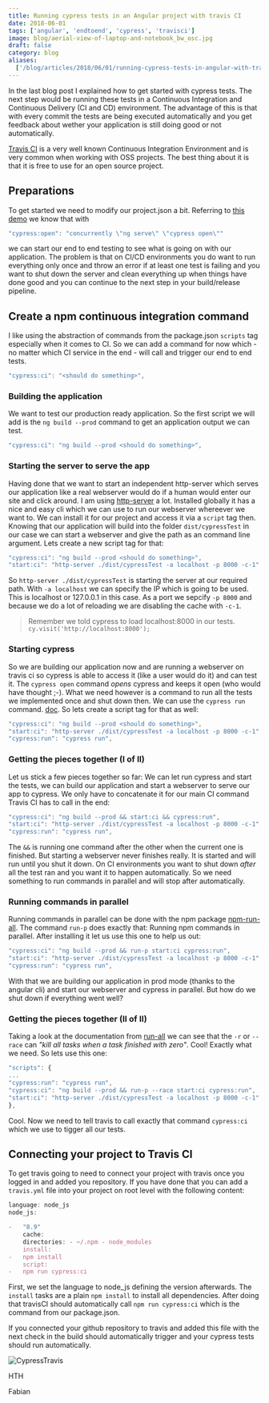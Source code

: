 ```yaml
---
title: Running cypress tests in an Angular project with travis CI
date: 2018-06-01
tags: ['angular', 'endtoend', 'cypress', 'travisci']
image: blog/aerial-view-of-laptop-and-notebook_bw_osc.jpg
draft: false
category: blog
aliases:
  ['/blog/articles/2018/06/01/running-cypress-tests-in-angular-with-travis-ci/']
---
```


In the last blog post I explained how to get started with cypress tests. The next step would be running these tests in a Continuous Integration and Continuous Delivery (CI and CD) environment. The advantage of this is that with every commit the tests are being executed automatically and you get feedback about wether your application is still doing good or not automatically.

[Travis CI](https://travis-ci.org/) is a very well known Continuous Integration Environment and is very common when working with OSS projects. The best thing about it is that it is free to use for an open source project.

## Preparations

To get started we need to modify our project.json a bit. Referring to [this demo](https://github.com/FabianGosebrink/cypress-angular-getting-started) we know that with

```javascript
"cypress:open": "concurrently \"ng serve\" \"cypress open\""
```

we can start our end to end testing to see what is going on with our application. The problem is that on CI/CD environments you do want to run everything only once and throw an error if at least one test is failing and you want to shut down the server and clean everything up when things have done good and you can continue to the next step in your build/release pipeline.

## Create a npm continuous integration command

I like using the abstraction of commands from the package.json `scripts` tag especially when it comes to CI. So we can add a command for now which - no matter which CI service in the end - will call and trigger our end to end tests.

```javascript
"cypress:ci": "<should do something>",
```

### Building the application

We want to test our production ready application. So the first script we will add is the `ng build --prod` command to get an application output we can test.

```javascript
"cypress:ci": "ng build --prod <should do something>",
```

### Starting the server to serve the app

Having done that we want to start an independent http-server which serves our application like a real webserver would do if a human would enter our site and click around. I am using [http-server](https://www.npmjs.com/package/http-server) a lot. Installed globally it has a nice and easy cli which we can use to run our webserver whereever we want to. We can install it for our project and access it via a `script` tag then. Knowing that our application will build into the folder `dist/cypressTest` in our case we can start a webserver and give the path as an command line argument. Lets create a new script tag for that:

```javascript
"cypress:ci": "ng build --prod <should do something>",
"start:ci": "http-server ./dist/cypressTest -a localhost -p 8000 -c-1"
```

So `http-server ./dist/cypressTest` is starting the server at our required path. With `-a localhost` we can specify the IP which is going to be used. This is localhost or 127.0.0.1 in this case. As a port we sepcify `-p 8000` and because we do a lot of reloading we are disabling the cache with `-c-1`.

> Remember we told cypress to load localhost:8000 in our tests. `cy.visit('http://localhost:8000');`

### Starting cypress

So we are building our application now and are running a webserver on travis ci so cypress is able to access it (like a user would do it) and can test it. The `cypress open` command _opens_ cypress and keeps it open (who would have thought ;-). What we need however is a command to run all the tests we implemented once and shut down then. We can use the `cypress run` command. [doc](https://docs.cypress.io/guides/guides/command-line.html#Run-tests). So lets create a script tag for that as well:

```javascript
"cypress:ci": "ng build --prod <should do something>",
"start:ci": "http-server ./dist/cypressTest -a localhost -p 8000 -c-1",
"cypress:run": "cypress run",
```

### Getting the pieces together (I of II)

Let us stick a few pieces together so far: We can let run cypress and start the tests, we can build our application and start a webserver to serve our app to cypress. We only have to concatenate it for our main CI command Travis CI has to call in the end:

```javascript
"cypress:ci": "ng build --prod && start:ci && cypress:run",
"start:ci": "http-server ./dist/cypressTest -a localhost -p 8000 -c-1",
"cypress:run": "cypress run",
```

The `&&` is running one command after the other when the current one is finished. But starting a webserver never finishes really. It is started and will run until you shut it down. On CI environments you want to shut down _after_ all the test ran and you want it to happen automatically. So we need something to run commands in parallel and will stop after automatically.

### Running commands in parallel

Running commands in parallel can be done with the npm package [npm-run-all](https://www.npmjs.com/package/npm-run-all). The command `run-p` does exactly that: Running npm commands in parallel. After installing it let us use this one to help us out:

```javascript
"cypress:ci": "ng build --prod && run-p start:ci cypress:run",
"start:ci": "http-server ./dist/cypressTest -a localhost -p 8000 -c-1",
"cypress:run": "cypress run",
```

With that we are building our application in prod mode (thanks to the angular cli) and start our webserver and cypress in parallel. But how do we shut down if everything went well?

### Getting the pieces together (II of II)

Taking a look at the documentation from [run-all](https://github.com/mysticatea/npm-run-all/blob/HEAD/docs/npm-run-all.md) we can see that the `-r` or `--race` can _"kill all tasks when a task finished with zero"_. Cool! Exactly what we need. So lets use this one:

```javascript
"scripts": {
...
"cypress:run": "cypress run",
"cypress:ci": "ng build --prod && run-p --race start:ci cypress:run",
"start:ci": "http-server ./dist/cypressTest -a localhost -p 8000 -c-1"
},
```

Cool. Now we need to tell travis to call exactly that command `cypress:ci` which we use to tigger all our tests.

## Connecting your project to Travis CI

To get travis going to need to connect your project with travis once you logged in and added you repository. If you have done that you can add a `travis.yml` file into your project on root level with the following content:

```javascript
language: node_js
node_js:

-   "8.9"
    cache:
    directories: - ~/.npm - node_modules
    install:
-   npm install
    script:
-   npm run cypress:ci
```

First, we set the language to node_js defining the version afterwards. The `install` tasks are a plain `npm install` to install all dependencies. After doing that travisCI should automatically call `npm run cypress:ci` which is the command from our package.json.

If you connected your github repository to travis and added this file with the next check in the build should automatically trigger and your cypress tests should run automatically.

![CypressTravis](https://offeringsolutionscdn.blob.core.windows.net/$web/img/articles/2018-06-01/cypress-travis.gif)

HTH

Fabian
